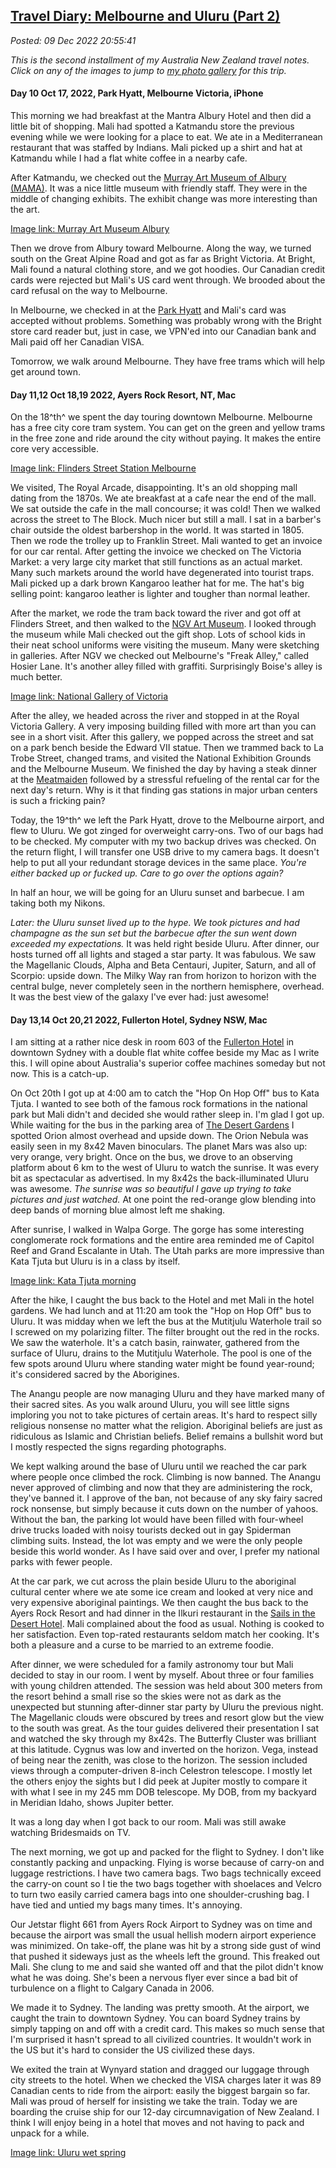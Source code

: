 
[Travel Diary: Melbourne and Uluru (Part 2)](http://analyzethedatanotthedrivel.org/2022/12/09/travel-diary-melbourne-and-uluru-part-2/)
---------------------------------------------------------------------------------------------------------------------------------------

*Posted: 09 Dec 2022 20:55:41*

*This is the second installment of my Australia New Zealand travel
notes. Click on any of the images to jump to [my photo
gallery](https://conceptcontrol.smugmug.com/Trips/Overseas/Australia-New-Zealand-2022/)
for this trip.*


#### **Day 10 Oct 17, 2022, Park Hyatt, Melbourne Victoria, iPhone**

This morning we had breakfast at the Mantra Albury Hotel and then did a
little bit of shopping. Mali had spotted a Katmandu store the previous
evening while we were looking for a place to eat. We ate in a
Mediterranean restaurant that was staffed by Indians. Mali picked up a
shirt and hat at Katmandu while I had a flat white coffee in a nearby
cafe.

After Katmandu, we checked out the [Murray Art Museum of Albury
(MAMA)](https://www.mamalbury.com.au/). It was a nice little museum with
friendly staff. They were in the middle of changing exhibits. The
exhibit change was more interesting than the art.

[Image link: Murray Art Museum Albury](https://conceptcontrol.smugmug.com/Trips/Overseas/Australia-New-Zealand-2022/i-Z5hXNjd/A)

Then we drove from Albury toward Melbourne. Along the way, we turned
south on the Great Alpine Road and got as far as Bright Victoria. At
Bright, Mali found a natural clothing store, and we got hoodies. Our
Canadian credit cards were rejected but Mali's US card went through. We
brooded about the card refusal on the way to Melbourne.

In Melbourne, we checked in at the [Park
Hyatt](https://www.hyatt.com/en-US/hotel/australia/park-hyatt-melbourne/melph)
and Mali's card was accepted without problems. Something was probably
wrong with the Bright store card reader but, just in case, we VPN'ed
into our Canadian bank and Mali paid off her Canadian VISA.

Tomorrow, we walk around Melbourne. They have free trams which will help
get around town.

#### **Day 11,12 Oct 18,19 2022, Ayers Rock Resort, NT, Mac**

On the 18^th^ we spent the day touring downtown Melbourne. Melbourne has
a free city core tram system. You can get on the green and yellow trams
in the free zone and ride around the city without paying. It makes the
entire core very accessible.

[Image link: Flinders Street Station Melbourne](https://conceptcontrol.smugmug.com/Trips/Overseas/Australia-New-Zealand-2022/i-gzRJZgc/A)

We visited, The Royal Arcade, disappointing. It's an old shopping mall
dating from the 1870s. We ate breakfast at a cafe near the end of the
mall. We sat outside the cafe in the mall concourse; it was cold! Then
we walked across the street to The Block. Much nicer but still a mall. I
sat in a barber's chair outside the oldest barbershop in the world. It
was started in 1805. Then we rode the trolley up to Franklin Street.
Mali wanted to get an invoice for our car rental. After getting the
invoice we checked on The Victoria Market: a very large city market that
still functions as an actual market. Many such markets around the world
have degenerated into tourist traps. Mali picked up a dark brown
Kangaroo leather hat for me. The hat's big selling point: kangaroo
leather is lighter and tougher than normal leather.

After the market, we rode the tram back toward the river and got off at
Flinders Street, and then walked to the [NGV Art
Museum](https://www.ngv.vic.gov.au/). I looked through the museum while
Mali checked out the gift shop. Lots of school kids in their neat school
uniforms were visiting the museum. Many were sketching in galleries.
After NGV we checked out Melbourne's "Freak Alley," called Hosier Lane.
It's another alley filled with graffiti. Surprisingly Boise's alley is
much better.

[Image link: National Gallery of Victoria](https://conceptcontrol.smugmug.com/Trips/Overseas/Australia-New-Zealand-2022/i-LRj5GB9/A)

After the alley, we headed across the river and stopped in at the Royal
Victoria Gallery. A very imposing building filled with more art than you
can see in a short visit. After this gallery, we popped across the
street and sat on a park bench beside the Edward VII statue. Then we
trammed back to La Trobe Street, changed trams, and visited the National
Exhibition Grounds and the Melbourne Museum. We finished the day by
having a steak dinner at the
[Meatmaiden](https://www.meatmaiden.com.au/) followed by a stressful
refueling of the rental car for the next day's return. Why is it that
finding gas stations in major urban centers is such a fricking pain?

Today, the 19^th^ we left the Park Hyatt, drove to the Melbourne
airport, and flew to Uluru. We got zinged for overweight carry-ons. Two
of our bags had to be checked. My computer with my two backup drives was
checked. On the return flight, I will transfer one USB drive to my
camera bags. It doesn't help to put all your redundant storage devices
in the same place. *You're either backed up or fucked up. Care to go
over the options again?*

In half an hour, we will be going for an Uluru sunset and barbecue. I am
taking both my Nikons.

*Later: the Uluru sunset lived up to the hype. We took pictures and had
champagne as the sun set but the barbecue after the sun went down
exceeded my expectations.* It was held right beside Uluru. After dinner,
our hosts turned off all lights and staged a star party. It was
fabulous. We saw the Magellanic Clouds, Alpha and Beta Centauri,
Jupiter, Saturn, and all of Scorpio: upside down. The Milky Way ran from
horizon to horizon with the central bulge, never completely seen in the
northern hemisphere, overhead. It was the best view of the galaxy I've
ever had: just awesome!


#### **Day 13,14 Oct 20,21 2022, Fullerton Hotel, Sydney NSW, Mac**

I am sitting at a rather nice desk in room 603 of the [Fullerton
Hotel](https://www.fullertonhotels.com/fullerton-hotel-sydney) in
downtown Sydney with a double flat white coffee beside my Mac as I write
this. I will opine about Australia's superior coffee machines someday
but not now. This is a catch-up.

On Oct 20th I got up at 4:00 am to catch the "Hop On Hop Off" bus to
Kata Tjuta. I wanted to see both of the famous rock formations in the
national park but Mali didn't and decided she would rather sleep in. I'm
glad I got up. While waiting for the bus in the parking area of [The
Desert
Gardens](https://www.ayersrockresort.com.au/accommodation/desert-gardens-hotel)
I spotted Orion almost overhead and upside down. The Orion Nebula was
easily seen in my 8x42 Maven binoculars. The planet Mars was also up:
very orange, very bright. Once on the bus, we drove to an observing
platform about 6 km to the west of Uluru to watch the sunrise. It was
every bit as spectacular as advertised. In my 8x42s the back-illuminated
Uluru was awesome. *The sunrise was so beautiful I gave up trying to
take pictures and just watched.* At one point the red-orange glow
blending into deep bands of morning blue almost left me shaking.

After sunrise, I walked in Walpa Gorge. The gorge has some interesting
conglomerate rock formations and the entire area reminded me of Capitol
Reef and Grand Escalante in Utah. The Utah parks are more impressive
than Kata Tjuta but Uluru is in a class by itself.

[Image link: Kata Tjuta morning](https://conceptcontrol.smugmug.com/Trips/Overseas/Australia-New-Zealand-2022/i-kSz8XH4/A)

After the hike, I caught the bus back to the Hotel and met Mali in the
hotel gardens. We had lunch and at 11:20 am took the "Hop on Hop Off"
bus to Uluru. It was midday when we left the bus at the Mutitjulu
Waterhole trail so I screwed on my polarizing filter. The filter brought
out the red in the rocks. We saw the waterhole. It's a catch basin,
rainwater, gathered from the surface of Uluru, drains to the Mutitjulu
Waterhole. The pool is one of the few spots around Uluru where standing
water might be found year-round; it's considered sacred by the
Aborigines.

The Anangu people are now managing Uluru and they have marked many of
their sacred sites. As you walk around Uluru, you will see little signs
imploring you not to take pictures of certain areas. It's hard to
respect silly religious nonsense no matter what the religion. Aboriginal
beliefs are just as ridiculous as Islamic and Christian beliefs. Belief
remains a bullshit word but I mostly respected the signs regarding
photographs.

We kept walking around the base of Uluru until we reached the car park
where people once climbed the rock. Climbing is now banned. The Anangu
never approved of climbing and now that they are administering the rock,
they've banned it. I approve of the ban, not because of any sky fairy
sacred rock nonsense, but simply because it cuts down on the number of
yahoos. Without the ban, the parking lot would have been filled with
four-wheel drive trucks loaded with noisy tourists decked out in gay
Spiderman climbing suits. Instead, the lot was empty and we were the
only people beside this world wonder. As I have said over and over, I
prefer my national parks with fewer people.

At the car park, we cut across the plain beside Uluru to the aboriginal
cultural center where we ate some ice cream and looked at very nice and
very expensive aboriginal paintings. We then caught the bus back to the
Ayers Rock Resort and had dinner in the Ilkuri restaurant in the [Sails
in the Desert
Hotel](https://www.ayersrockresort.com.au/accommodation/sails-in-the-desert).
Mali complained about the food as usual. Nothing is cooked to her
satisfaction. Even top-rated restaurants seldom match her cooking. It's
both a pleasure and a curse to be married to an extreme foodie.

After dinner, we were scheduled for a family astronomy tour but Mali
decided to stay in our room. I went by myself. About three or four
families with young children attended. The session was held about 300
meters from the resort behind a small rise so the skies were not as dark
as the unexpected but stunning after-dinner star party by Uluru the
previous night. The Magellanic clouds were obscured by trees and resort
glow but the view to the south was great. As the tour guides delivered
their presentation I sat and watched the sky through my 8x42s. The
Butterfly Cluster was brilliant at this latitude. Cygnus was low and
inverted on the horizon. Vega, instead of being near the zenith, was
close to the horizon. The session included views through a
computer-driven 8-inch Celestron telescope. I mostly let the others
enjoy the sights but I did peek at Jupiter mostly to compare it with
what I see in my 245 mm DOB telescope. My DOB, from my backyard in
Meridian Idaho, shows Jupiter better.

It was a long day when I got back to our room. Mali was still awake
watching Bridesmaids on TV.

The next morning, we got up and packed for the flight to Sydney. I don't
like constantly packing and unpacking. Flying is worse because of
carry-on and luggage restrictions. I have two camera bags. Two bags
technically exceed the carry-on count so I tie the two bags together
with shoelaces and Velcro to turn two easily carried camera bags into
one shoulder-crushing bag. I have tied and untied my bags many times.
It's annoying.

Our Jetstar flight 661 from Ayers Rock Airport to Sydney was on time and
because the airport was small the usual hellish modern airport
experience was minimized. On take-off, the plane was hit by a strong
side gust of wind that pushed it sideways just as the wheels left the
ground. This freaked out Mali. She clung to me and said she wanted off
and that the pilot didn't know what he was doing. She's been a nervous
flyer ever since a bad bit of turbulence on a flight to Calgary Canada
in 2006.

We made it to Sydney. The landing was pretty smooth. At the airport, we
caught the train to downtown Sydney. You can board Sydney trains by
simply tapping on and off with a credit card. This makes so much sense
that I'm surprised it hasn't spread to all civilized countries. It
wouldn't work in the US but it's hard to consider the US civilized these
days.

We exited the train at Wynyard station and dragged our luggage through
city streets to the hotel. When we checked the VISA charges later it was
89 Canadian cents to ride from the airport: easily the biggest bargain
so far. Mali was proud of herself for insisting we take the train. Today
we are boarding the cruise ship for our 12-day circumnavigation of New
Zealand. I think I will enjoy being in a hotel that moves and not having
to pack and unpack for a while.

[Image link: Uluru wet spring](https://conceptcontrol.smugmug.com/Trips/Overseas/Australia-New-Zealand-2022/i-W97WzvW/A)
